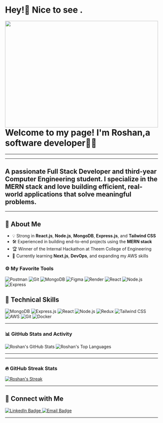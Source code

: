 # Hey!👋 Nice to see .


<img src="https://img.freepik.com/vector-premium/hello-world-es-palabra-simple-primera-programacion-programador_48644-298.jpg" align="left" height="350" width="100%" />

---
---
#  Welcome to my page! I'm Roshan,a software developer👨‍💻
---
---
A passionate **Full Stack Developer** and third-year Computer Engineering student. I specialize in the **MERN stack** and love building efficient, real-world applications that solve meaningful problems.
---

---

## 🚀 About Me

- 💡 Strong in **React.js**, **Node.js**, **MongoDB**, **Express.js**, and **Tailwind CSS**
- 🛠️ Experienced in building end-to-end projects using the **MERN stack**
- 🏆 Winner of the Internal Hackathon at Theem College of Engineering
- 🌱 Currently learning **Next.js**, **DevOps**, and expanding my AWS skills

### ⚙️ My Favorite Tools

![Postman](https://img.shields.io/badge/API-Postman-orange?style=for-the-badge&logo=postman&logoColor=white)
![Git](https://img.shields.io/badge/Version--Control-Git-black?style=for-the-badge&logo=git&logoColor=white)
![MongoDB](https://img.shields.io/badge/Database-MongoDB-4ea94b?style=for-the-badge&logo=mongodb&logoColor=white)
![Figma](https://img.shields.io/badge/Design-Figma-a259ff?style=for-the-badge&logo=figma&logoColor=white)
![Render](https://img.shields.io/badge/Hosting-Render-3f3fff?style=for-the-badge&logo=render&logoColor=white)
![React](https://img.shields.io/badge/Frontend-React-61DAFB?style=for-the-badge&logo=react&logoColor=black)
![Node.js](https://img.shields.io/badge/Backend-Node.js-339933?style=for-the-badge&logo=node.js&logoColor=white)
![Express](https://img.shields.io/badge/Server-Express-000000?style=for-the-badge&logo=express&logoColor=white)

## 🧠 Technical Skills

![MongoDB](https://img.shields.io/badge/-MongoDB-4ea94b?style=for-the-badge&logo=mongodb&logoColor=white)
![Express.js](https://img.shields.io/badge/-Express.js-000000?style=for-the-badge&logo=express&logoColor=white)
![React](https://img.shields.io/badge/-React-61DAFB?style=for-the-badge&logo=react&logoColor=black)
![Node.js](https://img.shields.io/badge/-Node.js-339933?style=for-the-badge&logo=node.js&logoColor=white)
![Redux](https://img.shields.io/badge/-Redux-764ABC?style=for-the-badge&logo=redux&logoColor=white)
![Tailwind CSS](https://img.shields.io/badge/-TailwindCSS-38B2AC?style=for-the-badge&logo=tailwind-css&logoColor=white)
![AWS](https://img.shields.io/badge/-AWS-232F3E?style=for-the-badge&logo=amazon-aws&logoColor=white)
![Git](https://img.shields.io/badge/-Git-F05032?style=for-the-badge&logo=git&logoColor=white)
![Docker](https://img.shields.io/badge/-Docker-2496ED?style=for-the-badge&logo=docker&logoColor=white)

---

### 📊 GitHub Stats and Activity

![Roshan's GitHub Stats](https://github-readme-stats.vercel.app/api?username=Roshan-Singh-06&show_icons=true&theme=radical&border_radius=10)
![Roshan's Top Languages](https://github-readme-stats.vercel.app/api/top-langs/?username=Roshan-Singh-06&layout=compact&theme=radical)


---
---

### 🔥 GitHub Streak Stats

[![Roshan's Streak](https://github-readme-streak-stats.herokuapp.com?user=Roshan-Singh-06&theme=radical&border_radius=10)](https://git.io/streak-stats)

---

## 🤝 Connect with Me

<p align="left">
  <a href="https://www.linkedin.com/in/roshan-singh-0602/" target="_blank">
    <img src="https://img.shields.io/badge/-Roshan%20Singh-blue?style=for-the-badge&logo=Linkedin&logoColor=white" alt="LinkedIn Badge"/>
  </a>
  <a href="mailto:singh06xyz@gmail.com" target="_blank">
    <img src="https://img.shields.io/badge/-singh06xyz@gmail.com-c14438?style=for-the-badge&logo=Gmail&logoColor=white" alt="Email Badge"/>
  </a>
</p>

---


